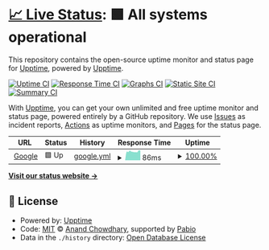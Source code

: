 # [📈 Live Status](https://upptime.github.io/upptime): <!--live status--> **🟩 All systems operational**

This repository contains the open-source uptime monitor and status page for [Upptime](https://upptime.js.org), powered by [Upptime](https://github.com/upptime/upptime).

[![Uptime CI](https://github.com/Mihir-Fluxbyte/google-upptime/workflows/Uptime%20CI/badge.svg)](https://github.com/Mihir-Fluxbyte/google-upptime/actions?query=workflow%3A%22Uptime+CI%22)
[![Response Time CI](https://github.com/Mihir-Fluxbyte/google-upptime/workflows/Response%20Time%20CI/badge.svg)](https://github.com/Mihir-Fluxbyte/google-upptime/actions?query=workflow%3A%22Response+Time+CI%22)
[![Graphs CI](https://github.com/Mihir-Fluxbyte/google-upptime/workflows/Graphs%20CI/badge.svg)](https://github.com/Mihir-Fluxbyte/google-upptime/actions?query=workflow%3A%22Graphs+CI%22)
[![Static Site CI](https://github.com/Mihir-Fluxbyte/google-upptime/workflows/Static%20Site%20CI/badge.svg)](https://github.com/Mihir-Fluxbyte/google-upptime/actions?query=workflow%3A%22Static+Site+CI%22)
[![Summary CI](https://github.com/Mihir-Fluxbyte/google-upptime/workflows/Summary%20CI/badge.svg)](https://github.com/Mihir-Fluxbyte/google-upptime/actions?query=workflow%3A%22Summary+CI%22)

With [Upptime](https://upptime.js.org), you can get your own unlimited and free uptime monitor and status page, powered entirely by a GitHub repository. We use [Issues](https://github.com/upptime/upptime/issues) as incident reports, [Actions](https://github.com/Mihir-Fluxbyte/google-upptime/actions) as uptime monitors, and [Pages](https://upptime.github.io/upptime) for the status page.

<!--start: status pages-->
<!-- This summary is generated by Upptime (https://github.com/upptime/upptime) -->
<!-- Do not edit this manually, your changes will be overwritten -->
<!-- prettier-ignore -->
| URL | Status | History | Response Time | Uptime |
| --- | ------ | ------- | ------------- | ------ |
| <img alt="" src="https://icons.duckduckgo.com/ip3/www.google.com.ico" height="13"> [Google](https://www.google.com) | 🟩 Up | [google.yml](https://github.com/Mihir-Fluxbyte/google-upptime/commits/HEAD/history/google.yml) | <details><summary><img alt="Response time graph" src="./graphs/google/response-time-week.png" height="20"> 86ms</summary><br><a href="https://Mihir-Fluxbyte.github.io/google-upptime/history/google"><img alt="Response time 86" src="https://img.shields.io/endpoint?url=https%3A%2F%2Fraw.githubusercontent.com%2FMihir-Fluxbyte%2Fgoogle-upptime%2FHEAD%2Fapi%2Fgoogle%2Fresponse-time.json"></a><br><a href="https://Mihir-Fluxbyte.github.io/google-upptime/history/google"><img alt="24-hour response time 89" src="https://img.shields.io/endpoint?url=https%3A%2F%2Fraw.githubusercontent.com%2FMihir-Fluxbyte%2Fgoogle-upptime%2FHEAD%2Fapi%2Fgoogle%2Fresponse-time-day.json"></a><br><a href="https://Mihir-Fluxbyte.github.io/google-upptime/history/google"><img alt="7-day response time 86" src="https://img.shields.io/endpoint?url=https%3A%2F%2Fraw.githubusercontent.com%2FMihir-Fluxbyte%2Fgoogle-upptime%2FHEAD%2Fapi%2Fgoogle%2Fresponse-time-week.json"></a><br><a href="https://Mihir-Fluxbyte.github.io/google-upptime/history/google"><img alt="30-day response time 86" src="https://img.shields.io/endpoint?url=https%3A%2F%2Fraw.githubusercontent.com%2FMihir-Fluxbyte%2Fgoogle-upptime%2FHEAD%2Fapi%2Fgoogle%2Fresponse-time-month.json"></a><br><a href="https://Mihir-Fluxbyte.github.io/google-upptime/history/google"><img alt="1-year response time 86" src="https://img.shields.io/endpoint?url=https%3A%2F%2Fraw.githubusercontent.com%2FMihir-Fluxbyte%2Fgoogle-upptime%2FHEAD%2Fapi%2Fgoogle%2Fresponse-time-year.json"></a></details> | <details><summary><a href="https://Mihir-Fluxbyte.github.io/google-upptime/history/google">100.00%</a></summary><a href="https://Mihir-Fluxbyte.github.io/google-upptime/history/google"><img alt="All-time uptime 100.00%" src="https://img.shields.io/endpoint?url=https%3A%2F%2Fraw.githubusercontent.com%2FMihir-Fluxbyte%2Fgoogle-upptime%2FHEAD%2Fapi%2Fgoogle%2Fuptime.json"></a><br><a href="https://Mihir-Fluxbyte.github.io/google-upptime/history/google"><img alt="24-hour uptime 100.00%" src="https://img.shields.io/endpoint?url=https%3A%2F%2Fraw.githubusercontent.com%2FMihir-Fluxbyte%2Fgoogle-upptime%2FHEAD%2Fapi%2Fgoogle%2Fuptime-day.json"></a><br><a href="https://Mihir-Fluxbyte.github.io/google-upptime/history/google"><img alt="7-day uptime 100.00%" src="https://img.shields.io/endpoint?url=https%3A%2F%2Fraw.githubusercontent.com%2FMihir-Fluxbyte%2Fgoogle-upptime%2FHEAD%2Fapi%2Fgoogle%2Fuptime-week.json"></a><br><a href="https://Mihir-Fluxbyte.github.io/google-upptime/history/google"><img alt="30-day uptime 100.00%" src="https://img.shields.io/endpoint?url=https%3A%2F%2Fraw.githubusercontent.com%2FMihir-Fluxbyte%2Fgoogle-upptime%2FHEAD%2Fapi%2Fgoogle%2Fuptime-month.json"></a><br><a href="https://Mihir-Fluxbyte.github.io/google-upptime/history/google"><img alt="1-year uptime 100.00%" src="https://img.shields.io/endpoint?url=https%3A%2F%2Fraw.githubusercontent.com%2FMihir-Fluxbyte%2Fgoogle-upptime%2FHEAD%2Fapi%2Fgoogle%2Fuptime-year.json"></a></details>

<!--end: status pages-->

[**Visit our status website →**](https://upptime.github.io/upptime)

## 📄 License

- Powered by: [Upptime](https://github.com/upptime/upptime)
- Code: [MIT](./LICENSE) © [Anand Chowdhary](https://anandchowdhary.com), supported by [Pabio](https://pabio.com)
- Data in the `./history` directory: [Open Database License](https://opendatacommons.org/licenses/odbl/1-0/)
